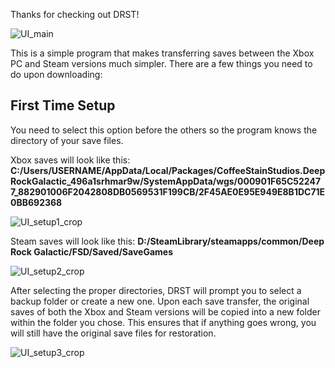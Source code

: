 Thanks for checking out DRST!

![UI_main](https://user-images.githubusercontent.com/53543020/148155830-99e4c027-dfcf-443b-ba5b-5a099940b706.png)

This is a simple program that makes transferring saves between the Xbox PC and Steam versions much simpler. There are a few things you need to do upon downloading:

## First Time Setup
You need to select this option before the others so the program knows the directory of your save files.

Xbox saves will look like this:
**C:/Users/USERNAME/AppData/Local/Packages/CoffeeStainStudios.DeepRockGalactic_496a1srhmar9w/SystemAppData/wgs/000901F65C522477_882901006F2042808DB0569531F199CB/2F45AE0E95E949E8B1DC71E0BB692368**

![UI_setup1_crop](https://user-images.githubusercontent.com/53543020/148156396-766ded1c-1503-4524-8da0-04aaffe07e92.png)

Steam saves will look like this:
**D:/SteamLibrary/steamapps/common/Deep Rock Galactic/FSD/Saved/SaveGames**

![UI_setup2_crop](https://user-images.githubusercontent.com/53543020/148156407-612fbd89-6e90-4cc8-98fe-e963c5cefa5e.png)

After selecting the proper directories, DRST will prompt you to select a backup folder or create a new one. Upon each save transfer, the original saves of both the Xbox and Steam versions will be copied into a new folder within the folder you chose. This ensures that if anything goes wrong, you will still have the original save files for restoration. 

![UI_setup3_crop](https://user-images.githubusercontent.com/53543020/148156410-f4eae4fc-abf0-4da2-bd6d-ba9329976d6c.png)
